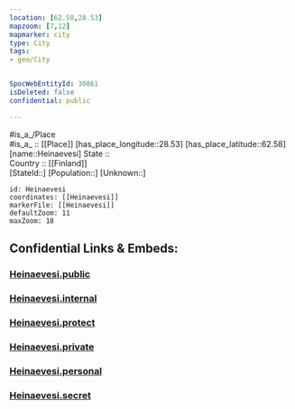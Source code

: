 ```yaml
---
location: [62.58,28.53] 
mapzoom: [7,12] 
mapmarker: city 
type: City
tags:
- geo/City


SpocWebEntityId: 30861
isDeleted: false
confidential: public

---
```

#is_a_/Place  
#is_a_ :: [[Place]] 
[has_place_longitude::28.53] 
[has_place_latitude::62.58] 
[name::Heinaevesi] 
State ::  
Country :: [[Finland]]  
[StateId::] 
[Population::] 
[Unknown::] 


```leaflet
id: Heinaevesi
coordinates: [[Heinaevesi]] 
markerFile: [[Heinaevesi]] 
defaultZoom: 11 
maxZoom: 18
```


## Confidential Links & Embeds: 

### [Heinaevesi.public](/_public/\Earth\Continent\Europe\Europe~North\Finland\Provinces~Finland\Eastern_Finland\counties~Eastern_Finland\Savonia~South\CityHeinaevesi.public.md) 

### [Heinaevesi.internal](/_internal/\Earth\Continent\Europe\Europe~North\Finland\Provinces~Finland\Eastern_Finland\counties~Eastern_Finland\Savonia~South\CityHeinaevesi.internal.md) 

### [Heinaevesi.protect](/_protect/\Earth\Continent\Europe\Europe~North\Finland\Provinces~Finland\Eastern_Finland\counties~Eastern_Finland\Savonia~South\CityHeinaevesi.protect.md) 

### [Heinaevesi.private](/_private/\Earth\Continent\Europe\Europe~North\Finland\Provinces~Finland\Eastern_Finland\counties~Eastern_Finland\Savonia~South\CityHeinaevesi.private.md) 

### [Heinaevesi.personal](/_personal/\Earth\Continent\Europe\Europe~North\Finland\Provinces~Finland\Eastern_Finland\counties~Eastern_Finland\Savonia~South\CityHeinaevesi.personal.md) 

### [Heinaevesi.secret](/_secret/\Earth\Continent\Europe\Europe~North\Finland\Provinces~Finland\Eastern_Finland\counties~Eastern_Finland\Savonia~South\CityHeinaevesi.secret.md)

